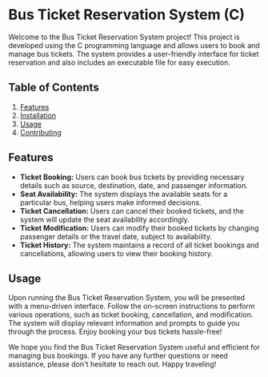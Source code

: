 # Bus Ticket Reservation System (C)

Welcome to the Bus Ticket Reservation System project! This project is developed using the C programming language and allows users to book and manage bus tickets. The system provides a user-friendly interface for ticket reservation and also includes an executable file for easy execution.

## Table of Contents
1. [Features](#features)
2. [Installation](#installation)
3. [Usage](#usage)
4. [Contributing](#contributing)


## Features<a name="features"></a>
- **Ticket Booking:** Users can book bus tickets by providing necessary details such as source, destination, date, and passenger information.
- **Seat Availability:** The system displays the available seats for a particular bus, helping users make informed decisions.
- **Ticket Cancellation:** Users can cancel their booked tickets, and the system will update the seat availability accordingly.
- **Ticket Modification:** Users can modify their booked tickets by changing passenger details or the travel date, subject to availability.
- **Ticket History:** The system maintains a record of all ticket bookings and cancellations, allowing users to view their booking history.



## Usage<a name="usage"></a>
Upon running the Bus Ticket Reservation System, you will be presented with a menu-driven interface. Follow the on-screen instructions to perform various operations, such as ticket booking, cancellation, and modification. The system will display relevant information and prompts to guide you through the process. Enjoy booking your bus tickets hassle-free!



We hope you find the Bus Ticket Reservation System useful and efficient for managing bus bookings. If you have any further questions or need assistance, please don't hesitate to reach out. Happy traveling!
